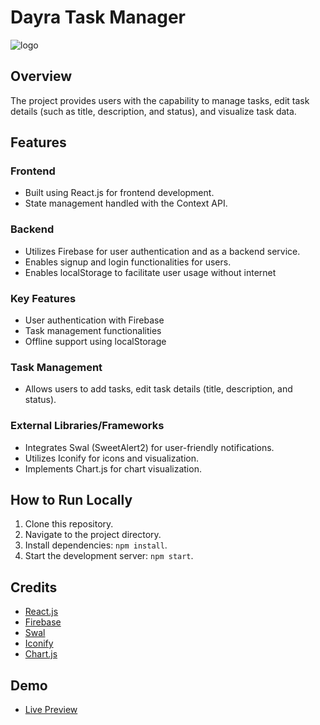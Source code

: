 # Dayra Task Manager

![logo](https://github.com/abdallahMoussa/Dayra-Task-Manager/assets/55410420/3ea44d22-b5b0-4338-b924-5b4d722d9b78)

## Overview

The project provides users with the capability to manage tasks, edit task details (such as title, description, and status), and visualize task data.

## Features

### Frontend

- Built using React.js for frontend development.
- State management handled with the Context API.

### Backend

- Utilizes Firebase for user authentication and as a backend service.
- Enables signup and login functionalities for users.
- Enables localStorage to facilitate user usage without internet

### Key Features

- User authentication with Firebase
- Task management functionalities
- Offline support using localStorage

### Task Management

- Allows users to add tasks, edit task details (title, description, and status).

### External Libraries/Frameworks

- Integrates Swal (SweetAlert2) for user-friendly notifications.
- Utilizes Iconify for icons and visualization.
- Implements Chart.js for chart visualization.

## How to Run Locally

1. Clone this repository.
2. Navigate to the project directory.
3. Install dependencies: `npm install`.
4. Start the development server: `npm start`.

## Credits

- [React.js](https://reactjs.org/)
- [Firebase](https://firebase.google.com/)
- [Swal](https://sweetalert2.github.io/)
- [Iconify](https://iconify.design/)
- [Chart.js](https://www.chartjs.org/)

## Demo 
- [Live Preview](https://dayra-task-manager.vercel.app/)
